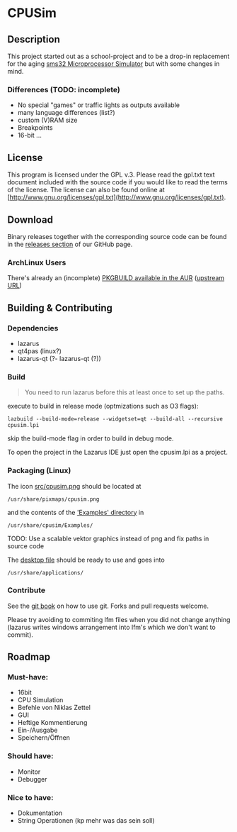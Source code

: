 # CPUSim

## Description

This project started out as a school-project and to be a drop-in replacement for the aging [sms32 Microprocessor Simulator](http://www.softwareforeducation.com/sms32v50/) but with some changes in mind.

### Differences (TODO: incomplete)

- No special "games" or traffic lights as outputs available
- many language differences (list?)
- custom (V)RAM size
- Breakpoints
- 16-bit
...

## License

This program is licensed under the GPL v.3. Please read the gpl.txt text document
included with the source code if you would like to read the terms of the license.
The license can also be found online at
[http://www.gnu.org/licenses/gpl.txt](http://www.gnu.org/licenses/gpl.txt).

## Download

Binary releases together with the corresponding source code can be found in the [releases section](https://github.com/HERDER2014/CPUSim/releases) of our GitHub page.

### ArchLinux Users

There's already an (incomplete) [PKGBUILD available in the AUR](https://aur.archlinux.org/packages/herder-cpusim-git/) ([upstream URL](https://github.com/LeonardKoenig/PKGBUILD_herder-cpusim-git))

## Building & Contributing

### Dependencies

- lazarus
- qt4pas (linux?)
- lazarus-qt (?- lazarus-qt (?))

### Build

> You need to run lazarus before this at least once to set up the paths.

execute to build in release mode (optmizations such as O3 flags):

```
lazbuild --build-mode=release --widgetset=qt --build-all --recursive cpusim.lpi
```

skip the build-mode flag in order to build in debug mode.

To open the project in the Lazarus IDE just open the cpusim.lpi as a project.

### Packaging (Linux)

The icon [src/cpusim.png](src/cpusim.png) should be located at

`/usr/share/pixmaps/cpusim.png`

and the contents of the ['Examples' directory](Examples/) in

`/usr/share/cpusim/Examples/`

TODO: Use a scalable vektor graphics instead of png and fix paths in source code

The [desktop file](cpusim.desktop) should be ready to use and goes into

`/usr/share/applications/`

### Contribute

See the [git book](git-scm.com/book/en/v2) on how to use git.
Forks and pull requests welcome.

Please try avoiding to commiting lfm files when you did not change anything (lazarus writes windows arrangement into lfm's which we don't want to commit).

## Roadmap

### Must-have:
- 16bit
- CPU Simulation
- Befehle von Niklas Zettel
- GUI
- Heftige Kommentierung
- Ein-/Ausgabe
- Speichern/Öffnen

### Should have:
- Monitor
- Debugger

### Nice to have:
- Dokumentation
- String Operationen (kp mehr was das sein soll)


